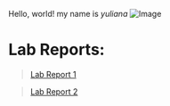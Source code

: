 Hello, world!
my name is *yuliana*
![Image](https://www.lifesavvy.com/p/uploads/2020/10/269d4e5a.jpg?width=1200)


# Lab Reports:
> [Lab Report 1](lab-report-1-week-2.html)

> [Lab Report 2](lab-report-2-week-4.html)